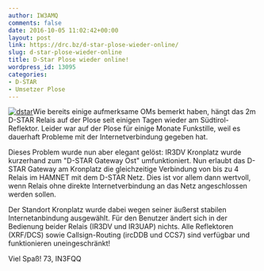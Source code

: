 ```yaml
---
author: IW3AMQ
comments: false
date: 2016-10-05 11:02:42+00:00
layout: post
link: https://drc.bz/d-star-plose-wieder-online/
slug: d-star-plose-wieder-online
title: D-Star Plose wieder online!
wordpress_id: 13095
categories:
- D-STAR
- Umsetzer Plose
---
```


[![dstar](https://drc.bz/wp-content/uploads/2015/10/dstar-300x150.jpg)](https://drc.bz/wp-content/uploads/2015/10/dstar.jpg)Wie bereits einige aufmerksame OMs bemerkt haben, hängt das 2m D-STAR
Relais auf der Plose seit einigen Tagen wieder am Südtirol-Reflektor.
Leider war auf der Plose für einige Monate Funkstille, weil es dauerhaft
Probleme mit der Internetverbindung gegeben hat.

Dieses Problem wurde nun aber elegant gelöst: IR3DV Kronplatz wurde
kurzerhand zum "D-STAR Gateway Ost" umfunktioniert. Nun erlaubt das
D-STAR Gateway am Kronplatz die gleichzeitige Verbindung von bis zu 4
Relais im HAMNET mit dem D-STAR Netz. Dies ist vor allem dann wertvoll,
wenn Relais ohne direkte Internetverbindung an das Netz angeschlossen
werden sollen.

Der Standort Kronplatz wurde dabei wegen seiner äußerst stabilen
Internetanbindung ausgewählt.
Für den Benutzer ändert sich in der Bedienung beider Relais (IR3DV und
IR3UAP) nichts. Alle Reflektoren (XRF/DCS) sowie Callsign-Routing
(ircDDB und CCS7) sind verfügbar und funktionieren uneingeschränkt!

Viel Spaß!
73, IN3FQQ
